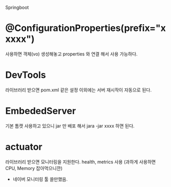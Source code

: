 Springboot

# @ConfigurationProperties(prefix="xxxxx")
사용하면 객체(vo) 생성해놓고 properties 와 연결 해서 사용 가능하다.

# DevTools 
라이브러리 받으면 pom.xml 같은 설정 이외에는 서버 재시작이 자동으로 된다.

# EmbededServer 
기본 톰캣 사용하고 있으니 jar 만 배포 해서 jara -jar xxxx 하면 된다.

# actuator
라이브러리 받으면 모니터링을 지원한다. health, metrics 사용 (과하게 사용하면 CPU, Memory 잡아먹으니깐)

* 네이버 모니터링 툴 쓸만했음.

# 





